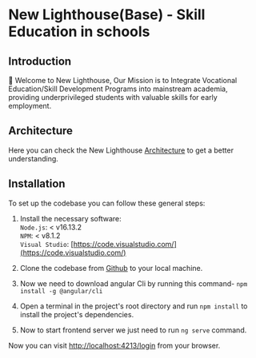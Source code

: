 # New Lighthouse(Base) - Skill Education in schools

## Introduction

👋 Welcome to New Lighthouse, Our Mission is to Integrate Vocational Education/Skill Development Programs into mainstream academia, providing underprivileged students with valuable skills for early employment.


## Architecture

Here you can check the New Lighthouse [Architecture](https://docs.google.com/presentation/d/1jgdvISTEu2sPxDKZ6jUHqmb5_ylz20RemXGXS9is2Fk/edit?usp=sharing) to get a better understanding.

## Installation

To set up the codebase you can follow these general steps:

1. Install the necessary software:</br>
   `Node.js`: < v16.13.2 </br>
   `NPM`: < v8.1.2 </br>
   `Visual Studio`: [https://code.visualstudio.com/](https://code.visualstudio.com/)

2. Clone the codebase from [Github](https://github.com/LAHI-Lighthoue/lighthouse-base-web.git)  to your local machine.

3. Now we need to download angular Cli by running this command-
   `npm install -g @angular/cli`

4. Open a terminal in the project's root directory and run
   `npm install` to install the project's dependencies.

5. Now to start frontend server we just need to run `ng serve` command.

Now you can visit [http://localhost:4213/login](http://localhost:4213/login) from your browser.

